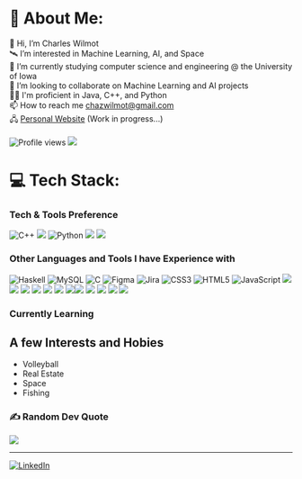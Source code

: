 # 💫 About Me:
👋 Hi, I’m Charles Wilmot<br>🛰️ I’m interested in Machine Learning, AI, and Space<br>🌱 I’m currently studying computer science and engineering @ the University of Iowa<br>👀 I’m looking to collaborate on Machine Learning and AI projects<br>👨‍💻 I'm proficient in Java, C++, and Python<br>📫 How to reach me chazwilmot@gmail.com<br> 🖧 [Personal Website](https://chazwilmot.github.io) (Work in progress...)<br>
<br>![Profile views](https://gpvc.arturio.dev/teckenrod)  <img src="https://img.shields.io/github/followers/teckenrod?label=Followers" style=" float:left, margin-right:10px" />

# 💻 Tech Stack:

### Tech & Tools Preference
![C++](https://img.shields.io/badge/c++-%2300599C.svg?style=for-the-badge&logo=c%2B%2B&logoColor=white) <img src="https://img.shields.io/badge/Java-ED8B00?style=for-the-badge&logo=openjdk&logoColor=white"> 
![Python](https://img.shields.io/badge/python-3670A0?style=for-the-badge&logo=python&logoColor=ffdd54)
<img src="https://img.shields.io/badge/GitHub-100000?style=for-the-badge&logo=github&logoColor=white"> 
<img src="https://img.shields.io/badge/VS_Code-0078d7.svg?style=for-the-badge&logo=visual-studio-code&logoColor=white">

### Other Languages and Tools I have Experience with
![Haskell](https://img.shields.io/badge/Haskell-5e5086?style=for-the-badge&logo=haskell&logoColor=white)
![MySQL](https://img.shields.io/badge/mysql-%2300f.svg?style=for-the-badge&logo=mysql&logoColor=white)
![C](https://img.shields.io/badge/C-%2300f.svg?style=for-the-badge&logo=C&logoColor=white)
![Figma](https://img.shields.io/badge/figma-%23F24E1E.svg?style=for-the-badge&logo=figma&logoColor=white)
![Jira](https://img.shields.io/badge/jira-%230A0FFF.svg?style=for-the-badge&logo=jira&logoColor=white)
![CSS3](https://img.shields.io/badge/css3-%231572B6.svg?style=for-the-badge&logo=css3&logoColor=white)
![HTML5](https://img.shields.io/badge/html5-%23E34F26.svg?style=for-the-badge&logo=html5&logoColor=white)
![JavaScript](https://img.shields.io/badge/javascript-%23323330.svg?style=for-the-badge&logo=javascript&logoColor=%23F7DF1E) <img src="https://img.shields.io/badge/-x86/AVR_Assembly-2CA5E0?style=for-the-badge"> <img src="https://img.shields.io/badge/-Verilog-787878?style=for-the-badge"> <img src="https://img.shields.io/badge/-LTspice-00979D?style=for-the-badge"> <img src="https://img.shields.io/badge/-Agda-239120?style=for-the-badge"> <img src="https://img.shields.io/badge/-MATLAB-F7931E?style=for-the-badge"> <img src="https://img.shields.io/badge/Ubuntu-E95420?style=for-the-badge&logo=ubuntu&logoColor=white"> <img src="https://img.shields.io/badge/Arduino-00979D?style=for-the-badge&logo=Arduino&logoColor=white"><img src="https://img.shields.io/badge/Pandas-2C2D72?style=for-the-badge&logo=pandas&logoColor=white"> <img src="https://img.shields.io/badge/Numpy-777BB4?style=for-the-badge&logo=numpy&logoColor=white"> <img src="https://img.shields.io/badge/scikit_learn-F7931E?style=for-the-badge&logo=scikit-learn&logoColor=white"> <img src="https://img.shields.io/badge/-Matplotlib-CC342D?style=for-the-badge"> <img src="https://img.shields.io/badge/-Seaborn-00000F?style=for-the-badge">

### Currently Learning

## A few Interests and Hobies
* Volleyball
* Real Estate
* Space
* Fishing

### ✍️ Random Dev Quote
![](https://quotes-github-readme.vercel.app/api?type=horizontal&theme=radical)

---
[![LinkedIn](https://img.shields.io/badge/LinkedIn-%230077B5.svg?logo=linkedin&logoColor=white)](https://www.linkedin.com/in/charles-wilmot-ii-240a931b4/)
